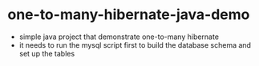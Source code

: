 # one-to-many-hibernate-java-demo
- simple java project that demonstrate one-to-many hibernate
- it needs to run the mysql script first to build the database schema and set up the tables


